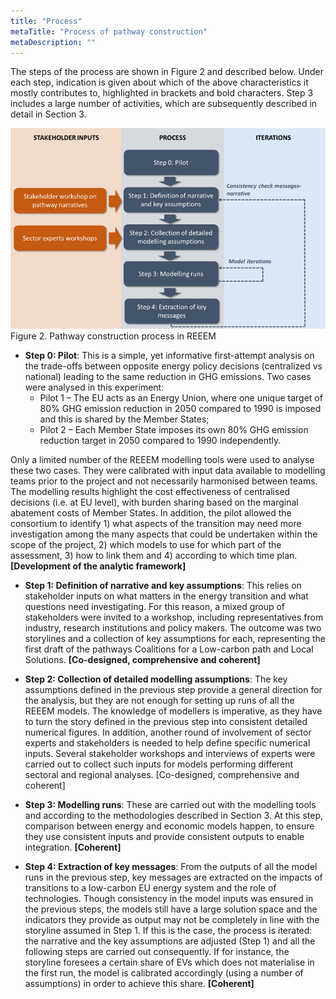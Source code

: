 ```yaml
---
title: "Process"
metaTitle: "Process of pathway construction"
metaDescription: ""
---
```


The steps of the process are shown in Figure 2 and described below. Under each step, indication is given about which of the above characteristics it mostly contributes to, highlighted in brackets and bold characters. Step 3 includes a large number of activities, which are subsequently described in detail in Section 3.

![Pathway construction process in REEEM](./pathway_construction_process.png)
Figure 2. Pathway construction process in REEEM

*	**Step 0: Pilot**: This is a simple, yet informative first-attempt analysis on the trade-offs between opposite energy policy decisions (centralized vs national) leading to the same reduction in GHG emissions. Two cases were analysed in this experiment:
    *	Pilot 1 – The EU acts as an Energy Union, where one unique target of 80% GHG emission reduction in 2050 compared to 1990 is imposed and this is shared by the Member States;
    *	Pilot 2 – Each Member State imposes its own 80% GHG emission reduction target in 2050 compared to 1990 independently.

  Only a limited number of the REEEM modelling tools were used to analyse these two cases. They were calibrated with input data available to modelling teams prior to the project and not necessarily harmonised between teams. The modelling results highlight the cost effectiveness of centralised decisions (i.e. at EU level), with burden sharing based on the marginal abatement costs of Member States. In addition, the pilot allowed the consortium to identify 1) what aspects of the transition may need more investigation among the many aspects that could be undertaken within the scope of the project, 2) which models to use for which part of the assessment, 3) how to link them and 4) according to which time plan. **[Development of the analytic framework]**

*	**Step 1: Definition of narrative and key assumptions**: This relies on stakeholder inputs on what matters in the energy transition and what questions need investigating. For this reason, a mixed group of stakeholders were invited to a workshop, including representatives from industry, research institutions and policy makers. The outcome was two storylines and a collection of key assumptions for each, representing the first draft of the pathways Coalitions for a Low-carbon path and Local Solutions. **[Co-designed, comprehensive and coherent]**

*	**Step 2: Collection of detailed modelling assumptions**: The key assumptions defined in the previous step provide a general direction for the analysis, but they are not enough for setting up runs of all the REEEM models. The knowledge of modellers is imperative, as they have to turn the story defined in the previous step into consistent detailed numerical figures. In addition, another round of involvement of sector experts and stakeholders is needed to help define specific numerical inputs. Several stakeholder workshops and interviews of experts were carried out to collect such inputs for models performing different sectoral and regional analyses. [Co-designed, comprehensive and coherent]

*	**Step 3: Modelling runs**: These are carried out with the modelling tools and according to the methodologies described in Section 3. At this step, comparison between energy and economic models happen, to ensure they use consistent inputs and provide consistent outputs to enable integration. **[Coherent]**

*	**Step 4: Extraction of key messages**: From the outputs of all the model runs in the previous step, key messages are extracted on the impacts of transitions to a low-carbon EU energy system and the role of technologies. Though consistency in the model inputs was ensured in the previous steps, the models still have a large solution space and the indicators they provide as output may not be completely in line with the storyline assumed in Step 1. If this is the case, the process is iterated: the narrative and the key assumptions are adjusted (Step 1) and all the following steps are carried out consequently. If for instance, the storyline foresees a certain share of EVs which does not materialise in the first run, the model is calibrated accordingly (using a number of assumptions) in order to achieve this share. **[Coherent]**

